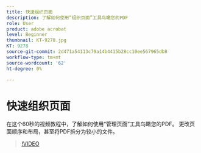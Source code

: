 ```yaml
---
title: 快速组织页面
description: 了解如何使用“组织页面”工具鸟瞰您的PDF
role: User
product: adobe acrobat
level: Beginner
thumbnail: KT-9278.jpg
KT: 9278
source-git-commit: 2d471a54113c79a14b4415b28cc10ee567965db8
workflow-type: tm+mt
source-wordcount: '62'
ht-degree: 0%

---
```


# 快速组织页面

在这个60秒的视频教程中，了解如何使用“管理页面”工具鸟瞰您的PDF。 更改页面顺序和布局，甚至将PDF拆分为较小的文件。

>[!VIDEO](https://video.tv.adobe.com/v/338278?hidetitle=true)
